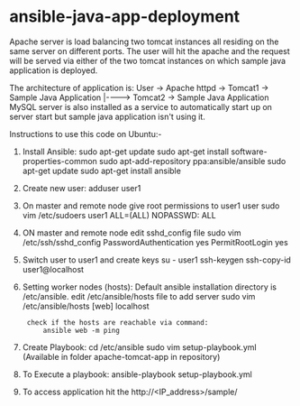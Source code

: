 # ansible-java-app-deployment

Apache server is load balancing two tomcat instances all residing on the same server on different ports. 
The user will hit the apache and the request will be served via either of the two tomcat instances on which sample java application is deployed.

The architecture of application is:
User -> Apache httpd -> Tomcat1 -> Sample Java Application
                 |----> Tomcat2 -> Sample Java Application
MySQL server is also installed as a service to automatically start up on server start but sample java application isn't using it.

Instructions to use this code on Ubuntu:-

1. Install Ansible:
	sudo apt-get update
	sudo apt-get install software-properties-common
	sudo apt-add-repository ppa:ansible/ansible
	sudo apt-get update
	sudo apt-get install ansible
	
2. Create new user:
	adduser user1

3. On master and remote node give root permissions to user1 user
	sudo vim /etc/sudoers 
		user1 ALL=(ALL) NOPASSWD: ALL
	
4. ON master and remote node edit sshd_config file
	sudo vim /etc/ssh/sshd_config 
		PasswordAuthentication yes 
		PermitRootLogin yes
	
3. Switch user to user1 and create keys
	su - user1
	ssh-keygen
	ssh-copy-id user1@localhost
	
4. Setting worker nodes (hosts):
	Default ansible installation directory is /etc/ansible.
	edit /etc/ansible/hosts file to add server
		sudo vim /etc/ansible/hosts
			[web]
			localhost
			
		check if the hosts are reachable via command:
			ansible web -m ping
			
5. Create Playbook:
    cd /etc/ansible
	sudo vim setup-playbook.yml (Available in folder apache-tomcat-app in repository)

6. To Execute a playbook:
	ansible-playbook setup-playbook.yml
	
7. To access application hit the http://<IP_address>/sample/

		
			
		
	